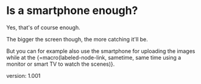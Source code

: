 # Is a smartphone enough?

Yes, that's of course enough.

The bigger the screen though, the more catching it'll be.

But you can for example also use the smartphone for uploading the images while at the {=macro(labeled-node-link, sametime, same time using a monitor or smart TV to watch the scenes)}.

version: 1.001

